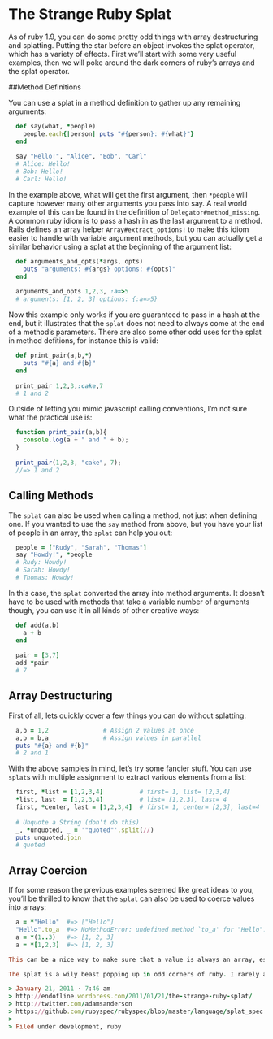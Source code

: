 ﻿# The Strange Ruby Splat

As of ruby 1.9, you can do some pretty odd things with array destructuring and splatting. Putting the star before an object invokes the splat operator, which has a variety of effects. First we’ll start with some very useful examples, then we will poke around the dark corners of ruby’s arrays and the splat operator.

##Method Definitions

You can use a splat in a method definition to gather up any remaining arguments:

```ruby
  def say(what, *people)
    people.each{|person| puts "#{person}: #{what}"}
  end
  
  say "Hello!", "Alice", "Bob", "Carl"
  # Alice: Hello!
  # Bob: Hello!
  # Carl: Hello!
```

In the example above, what will get the first argument, then `*people` will capture however many other arguments you pass into say. A real world example of this can be found in the definition of `Delegator#method_missing`. A common ruby idiom is to pass a hash in as the last argument to a method. Rails defines an array helper `Array#extract_options!` to make this idiom easier to handle with variable argument methods, but you can actually get a similar behavior using a splat at the beginning of the argument list:

```ruby
  def arguments_and_opts(*args, opts)
    puts "arguments: #{args} options: #{opts}"
  end
  
  arguments_and_opts 1,2,3, :a=>5
  # arguments: [1, 2, 3] options: {:a=>5}
```

Now this example only works if you are guaranteed to pass in a hash at the end, but it illustrates that the `splat` does not need to always come at the end of a method’s parameters. There are also some other odd uses for the splat in method defitions, for instance this is valid:

```ruby
  def print_pair(a,b,*)
    puts "#{a} and #{b}"
  end
  
  print_pair 1,2,3,:cake,7
  # 1 and 2
```

Outside of letting you mimic javascript calling conventions, I’m not sure what the practical use is:

```javascript
  function print_pair(a,b){ 
    console.log(a + " and " + b);
  }
  
  print_pair(1,2,3, "cake", 7);
  //=> 1 and 2
```

## Calling Methods

The `splat` can also be used when calling a method, not just when defining one. If you wanted to use the `say` method from above, but you have your list of people in an array, the `splat` can help you out:

```ruby
  people = ["Rudy", "Sarah", "Thomas"]
  say "Howdy!", *people
  # Rudy: Howdy!
  # Sarah: Howdy!
  # Thomas: Howdy!
```

In this case, the `splat` converted the array into method arguments. It doesn’t have to be used with methods that take a variable number of arguments though, you can use it in all kinds of other creative ways:

```ruby
  def add(a,b)
    a + b
  end
  
  pair = [3,7]
  add *pair
  # 7
```

## Array Destructuring

First of all, lets quickly cover a few things you can do without splatting:

```ruby
  a,b = 1,2               # Assign 2 values at once
  a,b = b,a               # Assign values in parallel
  puts "#{a} and #{b}"
  # 2 and 1
```

With the above samples in mind, let’s try some fancier stuff. You can use `splat`s with multiple assignment to extract various elements from a list:

```ruby
  first, *list = [1,2,3,4]          # first= 1, list= [2,3,4]
  *list, last  = [1,2,3,4]          # list= [1,2,3], last= 4
  first, *center, last = [1,2,3,4]  # first= 1, center= [2,3], last=4
  
  # Unquote a String (don't do this)
  _, *unquoted, _ = '"quoted"'.split(//)
  puts unquoted.join
  # quoted
```

## Array Coercion

If for some reason the previous examples seemed like great ideas to you, you’ll be thrilled to know that the `splat` can also be used to coerce values into arrays:

```ruby
  a = *"Hello"  #=> ["Hello"]
  "Hello".to_a  #=> NoMethodError: undefined method `to_a' for "Hello":String
  a = *(1..3)   #=> [1, 2, 3]
  a = *[1,2,3]  #=> [1, 2, 3]

This can be a nice way to make sure that a value is always an array, especially since it will handle objects that do not implement `to_a`.

The splat is a wily beast popping up in odd corners of ruby. I rarely actually use it outside of in method definitions and method calls, but it’s interesting to know that it is available. Have you found any useful idioms that make use of the splat? I would love to hear about them.

> January 21, 2011 · 7:46 am
> http://endofline.wordpress.com/2011/01/21/the-strange-ruby-splat/
> http://twitter.com/adamsanderson
> https://github.com/rubyspec/rubyspec/blob/master/language/splat_spec.rb)
>
> Filed under development, ruby